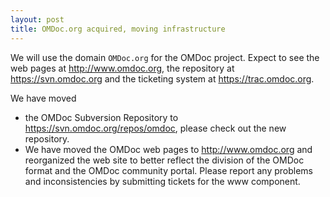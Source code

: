 ```yaml
---
layout: post
title: OMDoc.org acquired, moving infrastructure
---
```

We will use the domain `OMDoc.org` for the OMDoc project. Expect to see the web pages at http://www.omdoc.org, the
repository at https://svn.omdoc.org and the ticketing system at https://trac.omdoc.org.

We have moved
* the OMDoc Subversion Repository to
https://svn.omdoc.org/repos/omdoc, please check out the new repository.
* We have moved the OMDoc web pages to http://www.omdoc.org and reorganized the web site to better reflect the division of the OMDoc format and the OMDoc community portal. Please report any problems and inconsistencies by submitting tickets for the www component. 
